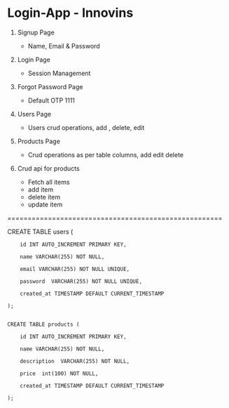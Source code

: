 # Login-App - Innovins 

1. Signup Page
    - Name, Email & Password

2. Login Page
    - Session Management

3. Forgot Password Page
    - Default OTP 1111

4. Users Page
    - Users crud operations, add , delete, edit

5. Products Page
    - Crud operations as per table columns, add edit delete

6. Crud api for products
    - Fetch all items
    - add item
    - delete item
    - update item

=====================================================

CREATE TABLE users (

        id INT AUTO_INCREMENT PRIMARY KEY,

        name VARCHAR(255) NOT NULL,

        email VARCHAR(255) NOT NULL UNIQUE,

        password  VARCHAR(255) NOT NULL UNIQUE,

        created_at TIMESTAMP DEFAULT CURRENT_TIMESTAMP

    );


    CREATE TABLE products (

        id INT AUTO_INCREMENT PRIMARY KEY,

        name VARCHAR(255) NOT NULL,

        description  VARCHAR(255) NOT NULL,

        price  int(100) NOT NULL,

        created_at TIMESTAMP DEFAULT CURRENT_TIMESTAMP

    );
